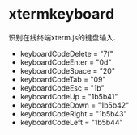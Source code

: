 # xtermkeyboard

识别在线终端xterm.js的键盘输入.

- keyboardCodeDelete = "7f"
- keyboardCodeEnter  = "0d"
- keyboardCodeSpace  = "20"
- keyboardCodeTab    = "09"
- keyboardCodeEsc    = "1b"
- keyboardCodeUp     = "1b5b41"
- keyboardCodeDown   = "1b5b42"
- keyboardCodeRight  = "1b5b43"
- keyboardCodeLeft   = "1b5b44"
